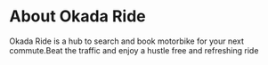 # About Okada Ride

Okada Ride is a hub to search and book motorbike for your next commute.Beat the traffic and enjoy a hustle free and refreshing ride

